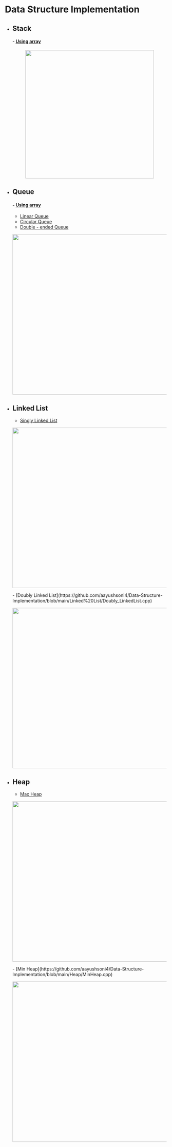 # Data Structure Implementation

- ## Stack
    #### - [Using array](https://github.com/aayushsoni4/Data-Structure-Implementation/blob/main/Stack/Stack_using_array.cpp)
    <p align="center">
      <img src="https://fullyunderstood.com/wp-content/uploads/2020/02/stack.gif" width="400">
    </p>

- ## Queue
    #### - [Using array](https://github.com/aayushsoni4/Data-Structure-Implementation/blob/main/Queue/Queue_using_array.cpp)
    - [Linear Queue](https://github.com/aayushsoni4/Data-Structure-Implementation/blob/main/Queue/Queue_using_array.cpp)
    - [Circular Queue](https://github.com/aayushsoni4/Data-Structure-Implementation/blob/main/Queue/CircularQueue_using_array.cpp)
    - [Double - ended Queue](https://github.com/aayushsoni4/Data-Structure-Implementation/blob/main/Queue/Deque_using_array.cpp)
    <p align="center">
      <img src="https://images.ctfassets.net/n9ktizb80e1a/6FJgRmnaa4aPhL7vn8TGd4/9bd02c6c3d5337d42a7f933b5740006f/queue.gif" width="500">
    </p>

- ## Linked List
    - [Singly Linked List](https://github.com/aayushsoni4/Data-Structure-Implementation/blob/main/Linked%20List/Singly_LinkedList.cpp)
    <p align="center">
      <img src="https://www.codesdope.com/staticroot/images/ds/link18.gif" width="500">
    </p>
    - [Doubly Linked List](https://github.com/aayushsoni4/Data-Structure-Implementation/blob/main/Linked%20List/Doubly_LinkedList.cpp)
    <p align="center">
      <img src="https://cdn.procoding.org/datastructures/linkedlist/doubly-linked-list/doubly-linked-list-traverse.gif" width="500">
    </p>

- ## Heap
    - [Max Heap](https://github.com/aayushsoni4/Data-Structure-Implementation/blob/main/Heap/MaxHeap.cpp)
    <p align="center">
      <img src="https://www.tutorialspoint.com/data_structures_algorithms/images/max_heap_deletion_animation.gif" width="500">
    </p>
    - [Min Heap](https://github.com/aayushsoni4/Data-Structure-Implementation/blob/main/Heap/MinHeap.cpp)
    <p align="center">
      <img src="https://2.bp.blogspot.com/-loJikRb35Ic/WtVRjldbrzI/AAAAAAAAEx8/NtvSQKrKY2s7Cr1ZWAMaoeObUzIOu8qowCLcBGAs/s1600/binary_heap_extraction.gif" width="500">
    </p>